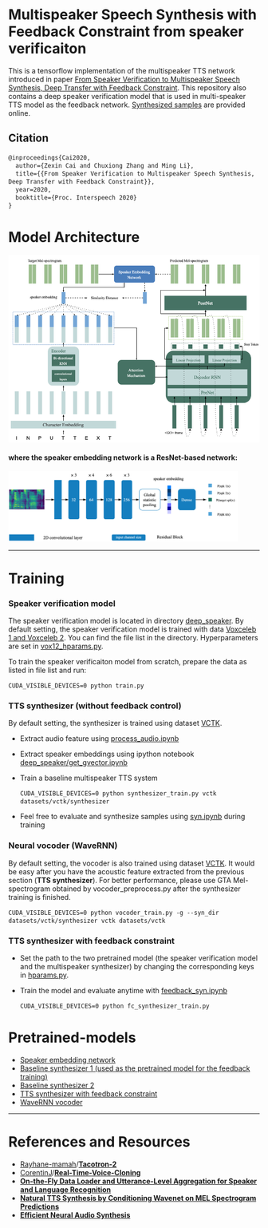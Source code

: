 # Multispeaker Speech Synthesis with Feedback Constraint from speaker verificaiton

This is a tensorflow implementation of the multispeaker TTS network introduced in paper [From Speaker Verification to Multispeaker Speech Synthesis, Deep Transfer with Feedback Constraint](https://arxiv.org/abs/2005.04587). This repository also contains a deep speaker verification model that is used in multi-speaker TTS model as the feedback network. [Synthesized samples](https://caizexin.github.io/mlspk-syn-samples/index.html) are provided online.

## Citation

```
@inproceedings{Cai2020,
  author={Zexin Cai and Chuxiong Zhang and Ming Li},
  title={{From Speaker Verification to Multispeaker Speech Synthesis, Deep Transfer with Feedback Constraint}},
  year=2020,
  booktitle={Proc. Interspeech 2020}
}
```

# Model Architecture

<img src="Multi_TTS.png" style="zoom:60%;" />



#### where the speaker embedding network is a ResNet-based network:

<img src="resnet.png" style="zoom:45%;" />



---

# Training

### Speaker verification model

The speaker verification model is located in directory [deep_speaker](https://github.com/caizexin/tf_multispeakerTTS_fc/tree/main/deep_speaker). By default setting, the speaker verification model is trained with data [Voxceleb 1 and Voxceleb 2](http://www.robots.ox.ac.uk/~vgg/data/voxceleb/index.html). You can find the file list in the directory. Hyperparameters are set in [vox12_hparams.py](https://github.com/caizexin/tf_multispeakerTTS_fc/blob/main/deep_speaker/vox12_hparams.py). 

To train the speaker verificaiton model from scratch, prepare the data as listed in file list and run:

```shell
CUDA_VISIBLE_DEVICES=0 python train.py
```

### TTS synthesizer (without feedback control)

By default setting, the synthesizer is trained using dataset [VCTK](https://datashare.is.ed.ac.uk/handle/10283/3443). 

- Extract audio feature using [process_audio.ipynb](https://github.com/caizexin/tf_multispeakerTTS_fc/blob/main/process_audio.ipynb)

- Extract speaker embeddings using ipython notebook [deep_speaker/get_gvector.ipynb](https://github.com/caizexin/tf_multispeakerTTS_fc/blob/main/deep_speaker/get_gvector.ipynb)

- Train a baseline multispeaker TTS system

  ```shell
  CUDA_VISIBLE_DEVICES=0 python synthesizer_train.py vctk datasets/vctk/synthesizer
  ```

- Feel free to evaluate and synthesize samples using [syn.ipynb](https://github.com/caizexin/tf_multispeakerTTS_fc/blob/main/syn.ipynb) during training

### Neural vocoder (WaveRNN)

By default setting, the vocoder is also trained using dataset [VCTK](https://datashare.is.ed.ac.uk/handle/10283/3443). It would be easy after you have the acoustic feature extracted from the previous section (**TTS synthesizer**). For better performance, please use GTA Mel-spectrogram obtained by vocoder_preprocess.py after the synthesizer training is finished.

```shell
CUDA_VISIBLE_DEVICES=0 python vocoder_train.py -g --syn_dir datasets/vctk/synthesizer vctk datasets/vctk
```

### TTS synthesizer with feedback constraint

- Set the path to the two pretrained model (the speaker verification model and the multispeaker synthesizer) by changing the corresponding keys in [hparams.py](https://github.com/caizexin/tf_multispeakerTTS_fc/blob/main/feedback_synthesizer/hparams.py). 

- Train the model and evaluate anytime with [feedback_syn.ipynb](https://github.com/caizexin/tf_multispeakerTTS_fc/blob/main/feedback_syn.ipynb)

  ```shell
  CUDA_VISIBLE_DEVICES=0 python fc_synthesizer_train.py
  ```

# Pretrained-models

* [Speaker embedding network](https://github.com/caizexin/tf_multispeakerTTS_fc/tree/main/deep_speaker/vox12_resnet34_pretrain)
* [Baseline synthesizer 1 (used as the pretrained model for the feedback training)](https://drive.google.com/file/d/15f0TYQ0m2zUYZ5S9rAtFdqMFNFcODGpL/view?usp=sharing)
* [Baseline synthesizer 2](https://drive.google.com/file/d/1vDdpVAStHomfJWnegAXKPgZVCAhr2kOj/view?usp=sharing)
* [TTS synthesizer with feedback constraint](https://drive.google.com/file/d/1Bl5oSiXLHWpbK4ihtPBsFwTu90HoB1dL/view?usp=sharing)
* [WaveRNN vocoder](https://drive.google.com/file/d/1ekJQEyot63Nrfhak-kFAc-jTg6TVMuzX/view?usp=sharing)

---

# References and Resources

* [Rayhane-mamah](https://github.com/Rayhane-mamah)/**[Tacotron-2](https://github.com/Rayhane-mamah/Tacotron-2)**
* [CorentinJ](https://github.com/CorentinJ)/**[Real-Time-Voice-Cloning](https://github.com/CorentinJ/Real-Time-Voice-Cloning)**
* [**On-the-Fly Data Loader and Utterance-Level Aggregation for Speaker and Language Recognition**](https://ieeexplore.ieee.org/document/9036861)
* [**Natural TTS Synthesis by Conditioning Wavenet on MEL Spectrogram Predictions**](https://ieeexplore.ieee.org/document/8461368)
* [**Efficient Neural Audio Synthesis**](https://arxiv.org/abs/1802.08435)

